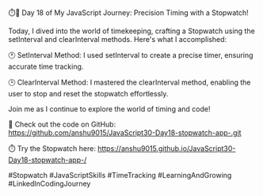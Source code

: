 ⏱️🚀 Day 18 of My JavaScript Journey: Precision Timing with a Stopwatch!

Today, I dived into the world of timekeeping, crafting a Stopwatch using the setInterval and clearInterval methods. Here's what I accomplished:

🕐 SetInterval Method: I used setInterval to create a precise timer, ensuring accurate time tracking.

🕒 ClearInterval Method: I mastered the clearInterval method, enabling the user to stop and reset the stopwatch effortlessly.

Join me as I continue to explore the world of timing and code!

🔗 Check out the code on GitHub: https://github.com/anshu9015/JavaScript30-Day18-stopwatch-app-.git

⏱️ Try the Stopwatch here: https://anshu9015.github.io/JavaScript30-Day18-stopwatch-app-/

#Stopwatch #JavaScriptSkills #TimeTracking #LearningAndGrowing #LinkedInCodingJourney
